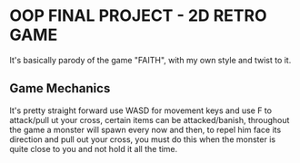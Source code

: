 # OOP FINAL PROJECT - 2D RETRO GAME
It's basically parody of the game "FAITH", with my own style and twist to it.

## Game Mechanics
It's pretty straight forward use WASD for movement keys and use F to attack/pull ut your cross, certain items can be attacked/banish, throughout the game a monster will spawn every now and then, to repel him face its direction and pull out your cross, you must do this when the monster is quite close to you and not hold it all the time.
